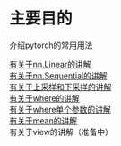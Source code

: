 # 主要目的
介绍pytorch的常用用法

[有关于nn.Linear的讲解](https://github.com/BeGentleman/Machine_Learning/blob/main/pytorch/torch_nn_Linear_use.py)    
[有关于nn.Sequential的讲解]()    
[有关于上采样和下采样的讲解]()    
[有关于where的讲解](https://github.com/BeGentleman/Machine_Learning/blob/main/pytorch/torch_where_use.py)    
[有关于where单个参数的讲解](https://github.com/BeGentleman/Machine_Learning/blob/main/pytorch/where%E5%8D%95%E4%B8%AA%E5%8F%82%E6%95%B0.md)    
[有关于mean的讲解](https://github.com/BeGentleman/Machine_Learning/blob/main/pytorch/torch_mean_use.py)    
有关于view的讲解（准备中）
